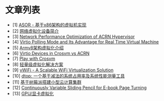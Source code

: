 # 文章列表

- [1] [ASOR - 基于x86架构的虚拟机实现](https://calinyara.github.io/technology/2019/08/05/asor-hypervisor.html)
- [2] [网络虚拟化设备简介](https://calinyara.github.io/technology/2019/08/22/vnet_interface.html)
- [3] [Network Performance Optimization of ACRN Hypervisor](https://calinyara.github.io/technology/2019/08/23/acrn-network-performance.html)
- [4] [Virtio Polling Mode and Its Advantage for Real Time Virtual Machine](https://calinyara.github.io/technology/2019/08/23/virtio-polling-mode.html)
- [5] [Armv8架构虚拟化介绍](https://calinyara.github.io/technology/2019/11/03/armv8-virtualization.html)
- [6] [Virtio Devices in Crosvm vs ACRN](https://calinyara.github.io/technology/2019/12/10/virtio-devices-in-crosvm-vs-ACRN.html)
- [7] [Play with Crosvm](https://calinyara.github.io/technology/2019/12/12/Play-with-Crosvm.html)
- [8] [轻量级虚拟化解决方案](https://calinyara.github.io/technology/2020/01/09/Lightweight-virtualization-solutions.html)
- [9] [vWiFi - A Scalable WiFi Virtualization Solution](https://calinyara.github.io/technology/2020/03/18/vWiFi-A-Scalable-WiFi-Virtualization-Solution.html)
- [10] [dtop: 一个基于减法的系统占用率及系统性能测量工具](https://calinyara.github.io/technology/2020/04/07/dtop.html)
- [11] [基于树莓派搭建小型云计算集群](https://calinyara.github.io/technology/2020/06/08/raspberry-cluster.html)
- [12] [Continuously Variable Sliding Pencil for E-book Page Turning](https://calinyara.github.io/technology/2020/08/08/continuously-variable-sliding-pen-for-ebook-page-turning.html)
- [13] [GPU/显卡虚拟化](https://calinyara.github.io/technology/2021/03/14/gpu-virtualization.html)
